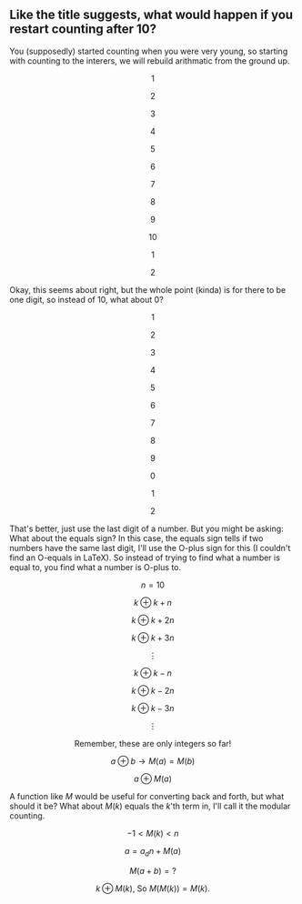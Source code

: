 ## Like the title suggests, what would happen if you restart counting after $10$?

You (supposedly) started counting when you were very young, so starting with counting to the interers, we will rebuild arithmatic from the ground up.

$$ 1 $$

$$ 2 $$

$$ 3 $$

$$ 4 $$

$$ 5 $$

$$ 6 $$

$$ 7 $$

$$ 8 $$

$$ 9 $$

$$ 10 $$

$$ 1 $$

$$ 2 $$

Okay, this seems about right, but the whole point (kinda) is for there to be one digit, so instead of $10$, what about $0$?

$$ 1 $$

$$ 2 $$

$$ 3 $$

$$ 4 $$

$$ 5 $$

$$ 6 $$

$$ 7 $$

$$ 8 $$

$$ 9 $$

$$ 0 $$

$$ 1 $$

$$ 2 $$

That's better, just use the last digit of a number. But you might be asking: What about the equals sign? In this case, the equals sign tells if two numbers have the same last digit, I'll use the O-plus sign for this (I couldn't find an O-equals in LaTeX). So instead of trying to find what a number is equal to, you find what a number is O-plus to.

$$ n = 10 $$

$$ k \oplus k + n $$

$$ k \oplus k + 2n $$

$$ k \oplus k + 3n $$

$$ \vdots $$

$$ k \oplus k - n $$

$$ k \oplus k - 2n $$

$$ k \oplus k - 3n $$

$$ \vdots $$

$$ \text{Remember, these are only integers so far!} $$

$$ a \oplus b \to M(a) = M(b) $$

$$ a \oplus M(a) $$

A function like $M$ would be useful for converting back and forth, but what should it be? What about $M(k)$ equals the $k$'th term in, I'll call it the modular counting.

$$ -1 < M(k) < n $$

$$ a = a_d n + M(a) $$

$$ M(a + b) = ? $$

$$ k \oplus M(k) \text{, So } M(M(k)) = M(k) \text{.} $$

